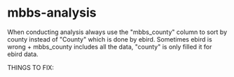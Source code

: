 # mbbs-analysis

When conducting analysis always use the "mbbs_county" column to sort by county instead of "County" which is done by ebird. Sometimes ebird is wrong + mbbs_county includes all the data, "county" is only filled it for ebird data. 

THINGS TO FIX:
